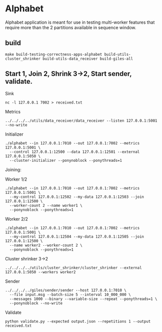 # Alphabet

Alphabet application is meant for use in testing multi-worker features that require more than the 2 partitions available in sequence window.


## build
```
make build-testing-correctness-apps-alphabet build-utils-cluster_shrinker build-utils-data_receiver build-giles-all
```

## Start 1, Join 2, Shrink 3->2, Start sender, validate.

Sink
```
nc -l 127.0.0.1 7002 > received.txt
```

Metrics
```
../../../../utils/data_receiver/data_receiver --listen 127.0.0.1:5001 --no-write
```

Initializer
```
./alphabet --in 127.0.0.1:7010 --out 127.0.0.1:7002 --metrics 127.0.0.1:5001 \
  --control 127.0.0.1:12500 --data 127.0.0.1:12501 --external 127.0.0.1:5050 \
  --cluster-initializer --ponynoblock --ponythreads=1
```

Joining:

Worker 1/2
```
./alphabet --in 127.0.0.1:7010 --out 127.0.0.1:7002 --metrics 127.0.0.1:5001 \
  --my-control 127.0.0.1:12502 --my-data 127.0.0.1:12503 --join 127.0.0.1:12500 \
  --worker-count 2 --name worker1 \
  --ponynoblock --ponythreads=1
```

Worker 2/2
```
./alphabet --in 127.0.0.1:7010 --out 127.0.0.1:7002 --metrics 127.0.0.1:5001 \
  --my-control 127.0.0.1:12504 --my-data 127.0.0.1:12505 --join 127.0.0.1:12500 \
  --name worker2 --worker-count 2 \
  --ponynoblock --ponythreads=1
```

Cluster shrinker 3->2
```
../../../../utils/cluster_shrinker/cluster_shrinker --external 127.0.0.1:5050 --workers worker2
```

Sender
```
../../../../giles/sender/sender --host 127.0.0.1:7010 \
  --file input.msg --batch-size 5 --interval 10_000_000 \
  --messages 1000 --binary --variable-size --repeat --ponythreads=1 \
  --ponynoblock --no-write
```

Validate
```
python validate.py --expected output.json --repetitions 1 --output received.txt
```
